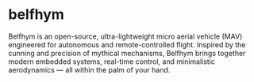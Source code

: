 # belfhym
Belfhym is an open-source, ultra-lightweight micro aerial vehicle (MAV) engineered for autonomous and remote-controlled flight. Inspired by the cunning and precision of mythical mechanisms, Belfhym brings together modern embedded systems, real-time control, and minimalistic aerodynamics — all within the palm of your hand.
